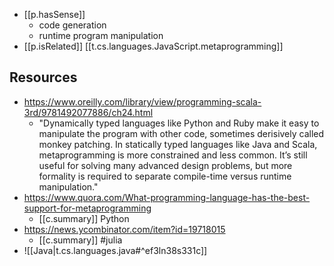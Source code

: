 



- [[p.hasSense]]
  - code generation
  - runtime program manipulation
- [[p.isRelated]] [[t.cs.languages.JavaScript.metaprogramming]]

## Resources

- https://www.oreilly.com/library/view/programming-scala-3rd/9781492077886/ch24.html
  - "Dynamically typed languages like Python and Ruby make it easy to manipulate the program with other code, sometimes derisively called monkey patching. In statically typed languages like Java and Scala, metaprogramming is more constrained and less common. It’s still useful for solving many advanced design problems, but more formality is required to separate compile-time versus runtime manipulation."
- https://www.quora.com/What-programming-language-has-the-best-support-for-metaprogramming
  - [[c.summary]] Python
- https://news.ycombinator.com/item?id=19718015
  - [[c.summary]] #julia
- ![[Java|t.cs.languages.java#^ef3ln38s331c]]